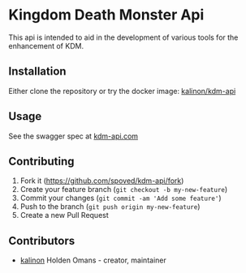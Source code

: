 # Kingdom Death Monster Api

This api is intended to aid in the development of various tools for the enhancement of KDM.

## Installation

Either clone the repository or try the docker image: [kalinon/kdm-api](https://hub.docker.com/r/kalinon/kdm-api)

## Usage

See the swagger spec at [kdm-api.com](https://kdm-api.com)

## Contributing

1. Fork it (<https://github.com/spoved/kdm-api/fork>)
2. Create your feature branch (`git checkout -b my-new-feature`)
3. Commit your changes (`git commit -am 'Add some feature'`)
4. Push to the branch (`git push origin my-new-feature`)
5. Create a new Pull Request

## Contributors

- [kalinon](https://github.com/kalinon) Holden Omans - creator, maintainer